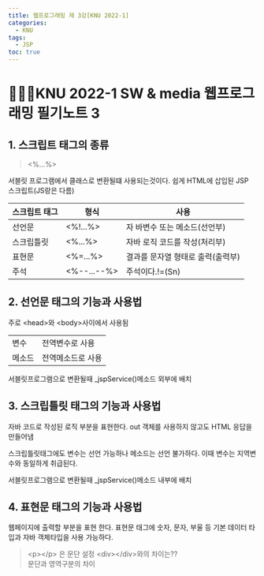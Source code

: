```yaml
---
title: 웹프로그래밍 제 3강[KNU 2022-1]
categories:
  - KNU
tags:
  - JSP
toc: true
---
```


# 👨‍💻🏫KNU 2022-1 SW & media 웹프로그래밍 필기노트 3

## 1. 스크립트 태그의 종류

> <%...%>

서블릿 프로그램에서 클래스로 변환될떄 사용되는것이다. 쉽게 HTML에 삽입된 JSP 스크립트(JS랑은 다름)

|스크립트 태그|형식|사용|
|-|-|-|
|선언문|&lt;%!...%&gt;|자 바변수 또는 메소드(선언부)|
|스크립틀릿|&lt;%...%&gt;|자바 로직 코드를 작성(처리부)|
|표현문|&lt;%=...%&gt;|결과를 문자열 형태로 출력(출력부)|
|주석|&lt;%--...--%&gt;|주석이다.!=(Sn)|
## 2. 선언문 태그의 기능과 사용법

주로 &lt;head&gt;와 &lt;body&gt;사이에서 사용됨

|||
|-|-|
|변수|전역변수로 사용|
|메소드|전역메소드로 사용|

서블릿프로그램으로 변환될때 _jspService()메소드 외부에 배치

## 3. 스크립틀릿 태그의 기능과 사용법

자바 코드로 작성된 로직 부분을 표현한다. out 객체를 사용하지 않고도 HTML 응답을 만들어냄

스크립틀릿태그에도 변수는 선언 가능하나 메소드는 선언 불가하다. 이때 변수는 지역변수와 동일하게 취급된다.

서블릿프로그램으로 변환될때 _jspService()메소드 내부에 배치

## 4. 표현문 태그의 기능과 사용법

웹페이지에 출력할 부분을 표현 한다.
표현문 태그에 숫자, 문자, 부울 등 기본 데이터 타입과 자바 객체타입을 사용 가능하다.

> &lt;p&gt;&lt;/p&gt; 은 문단 설정 &lt;div&gt;&lt;/div&gt;와의 차이는??<br> 문단과 영역구분의 차이